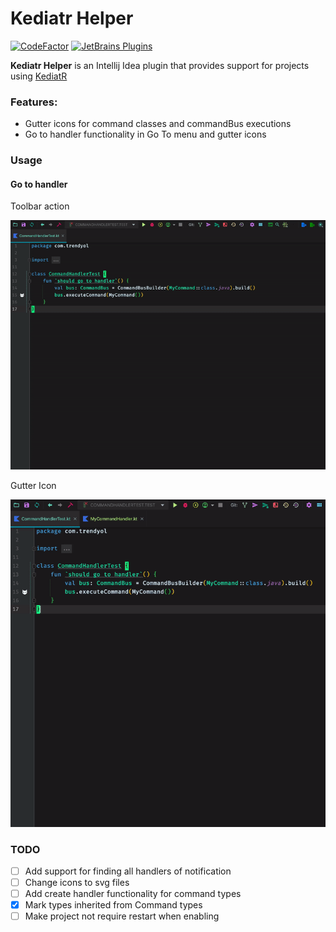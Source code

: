 Kediatr Helper
=======================

[![CodeFactor](https://www.codefactor.io/repository/github/bilal-kilic/kediatr-intellij-plugin/badge)](https://www.codefactor.io/repository/github/bilal-kilic/kediatr-intellij-plugin)
[![JetBrains Plugins](https://img.shields.io/badge/1.0.0-kediatr%20intellij-brightgreen)](https://plugins.jetbrains.com/plugin/16006-kediatr-intellij)


<!-- Plugin description -->
**Kediatr Helper** is an Intellij Idea plugin that provides support for projects using [KediatR](https://github.com/Trendyol/kediatR)

### Features:
 - Gutter icons for command classes and commandBus executions
 - Go to handler functionality in Go To menu and gutter icons 

<!-- Plugin description end -->

### Usage

#### Go to handler

Toolbar action

![Alt Text](docs/go_to_handler_toolbar.gif)

Gutter Icon

![Alt Text](docs/go_to_handler_gutter.gif)


### TODO

- [ ] Add support for finding all handlers of notification
- [ ] Change icons to svg files
- [ ] Add create handler functionality for command types
- [x] Mark types inherited from Command types
- [ ] Make project not require restart when enabling
